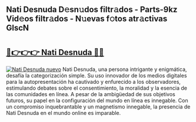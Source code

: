 ## Nati Desnuda D𝚎sn𝚞dos filtr𝚊dos - Parts-9kz Vid𝚎os filtr𝚊dos - N𝚞evas f𝚘tos atr𝚊ctivas GlscN

# <h2><a href="http://mb3qk3.tromn.icu/?c=Nati+Desnuda">🔗👉👉👉 Nati Desnuda 🔗🔗</a></h2>

[![Nati Desnuda nuevo](https://i.imgur.com/pEAQMta.gif)](http://mb3qk3.tromn.icu/?c=Nati+Desnuda)
Nati Desnuda, una persona intrigante y enigmática, desafía la categorización simple. Su uso innovador de los medios digitales para la autopresentación ha cautivado y enfurecido a los observadores, estimulando debates sobre el consentimiento, la moralidad y la esencia de las comunidades en línea. A pesar de la ambigüedad de sus objetivos futuros, su papel en la configuración del mundo en línea es innegable. Con un compromiso inquebrantable y un magnetismo innegable, la presencia de Nati Desnuda en el mundo online es imparable.
